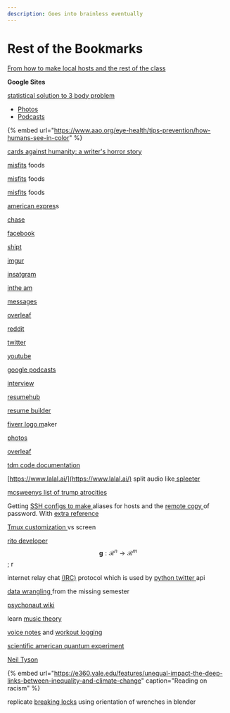 ```yaml
---
description: Goes into brainless eventually
---
```


# Rest of the Bookmarks

[From how to make local hosts and the rest of the class](https://github.com/dawneraq/websci)

**Google Sites**

[statistical solution to 3 body problem](https://www.nature.com/articles/s41586-019-1833-8)

* [Photos ](https://photos.google.com/)
* [Podcasts](https://podcasts.google.com/)

{% embed url="https://www.aao.org/eye-health/tips-prevention/how-humans-see-in-color" %}

[cards against humanity: a writer's horror story ](https://medium.com/@nicolas.j.carter/how-to-know-youre-not-insane-and-how-a-cards-against-humanity-staff-writer-was-fired-40fe07fbbfe4)

[misfits](https://www.misfitsmarket.com/account/login?return_url=%2Faccount) foods

[misfits](https://www.misfitsmarket.com/account/login?return_url=%2Faccount) foods

[misfits](https://www.misfitsmarket.com/account/login?return_url=%2Faccount) foods

[american expres](https://global.americanexpress.com/login/en-US?noRedirect=true&DestPage=%2Ffunding-accounts%2Fadd)s

[chase](https://secure05b.chase.com/web/auth/dashboard#/dashboard/overviewAccounts/overview/index)

[facebook](https://www.facebook.com/)

[shipt](https://shop.shipt.com/)

[imgur](https://imgur.com/)

[insatgram](https://www.instagram.com/)

[inthe am ](https://trello.com/b/McoJNvPZ/intheam-tasks)

[messages](https://messages.google.com/web/conversations)

[overleaf](https://www.overleaf.com/project)

[reddit](https://old.reddit.com/)

[twitter](https://twitter.com/home)

[youtube](https://www.youtube.com/)

[google podcasts](https://podcasts.google.com/)

[interview](https://www.interviewmagazine.com/)

[resumehub](https://www.resumehub.org/)

[resume builder](https://www.resumebuilder.com/)

[fiverr logo m](https://www.fiverr.com/logo-maker)aker 

[photos](https://photos.google.com/) 

[overleaf](https://www.overleaf.com/project)

[tdm code documentation](https://docs.google.com/document/d/1GGwefpLOZ8AufHPpO78nbN88L4xSzB0qERzGm5ToT04/edit?auth_email=cnkinthorn@gmail.com)

[https://www.lalal.ai/](https://www.lalal.ai/) split audio like[ spleeter ](https://github.com/deezer/spleeter)

[mcsweenys list of trump atrocities](https://www.mcsweeneys.net/articles/the-complete-listing-so-far-atrocities-1-759#update)

Getting [SSH configs to make ](https://www.howtogeek.com/75007/stupid-geek-tricks-use-your-ssh-config-file-to-create-aliases-for-hosts/)aliases for hosts and the [remote copy ](https://www.howtogeek.com/66776/how-to-remotely-copy-files-over-ssh-without-entering-your-password/)of password. With [extra reference](https://scotch.io/tutorials/how-to-create-an-ssh-shortcut) 

[Tmux customization ](https://www.hamvocke.com/blog/a-guide-to-customizing-your-tmux-conf/)vs screen

[rito developer](https://developer.riotgames.com/) $$\boldsymbol{g}: \mathcal{R}^{n} \rightarrow \mathcal{R}^{m}$$; r

internet relay chat [\(IRC\)](http://python-irclib.sourceforge.net/) protocol which is used by [python twitter ](https://mike.verdone.ca/twitter/#downloads)api

[data wrangling ](https://missing.csail.mit.edu/2020/data-wrangling/)from the missing semester

[psychonaut wiki](https://psychonautwiki.org/wiki/Main_Page)

learn [music theory](https://www.musictheory.net/lessons)

[voice notes](https://docs.google.com/document/d/1PZDdu35StF01ouViVFXqWO8qiDHgVRuzJqqfQtXxGso/edit) and [workout logging](https://docs.google.com/forms/d/e/1FAIpQLSeuUSRzPsZfTRghr5SNV7Dw1EAgUZcuKh-ViF6CRkp8HLRbHw/viewform)

[scientific american quantum experiment](https://blogs.scientificamerican.com/cross-check/my-quantum-experiment/)

[Neil Tyson](https://www.haydenplanetarium.org/tyson/commentary/2020-06-03-reflections-on-color-of-my-skin.php)



{% embed url="https://e360.yale.edu/features/unequal-impact-the-deep-links-between-inequality-and-climate-change" caption="Reading on racism" %}

replicate [breaking locks](https://www.youtube.com/watch?v=dBSSA5ot0tA) using orientation of wrenches in blender 





